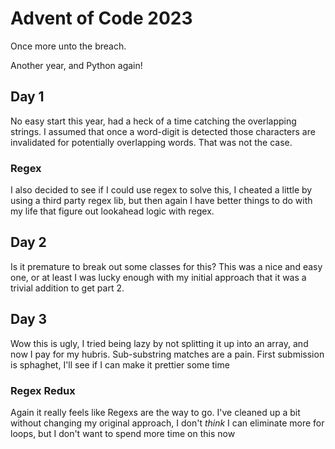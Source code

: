 # Advent of Code 2023
Once more unto the breach.

Another year, and Python again!

## Day 1
No easy start this year, had a heck of a time catching the overlapping strings. I assumed that once a word-digit is detected those characters are invalidated for potentially overlapping words. That was not the case.

### Regex
I also decided to see if I could use regex to solve this, I cheated a little by using a third party regex lib, but then again I have better things to do with my life that figure out lookahead logic with regex.

## Day 2
Is it premature to break out some classes for this? This was a nice and easy one, or at least I was lucky enough with my initial approach that it was a trivial addition to get part 2.

## Day 3
Wow this is ugly, I tried being lazy by not splitting it up into an array, and now I pay for my hubris. Sub-substring matches are a pain. First submission is sphaghet, I'll see if I can make it prettier some time

### Regex Redux
Again it really feels like Regexs are the way to go. I've cleaned up a bit without changing my original approach, I don't *think* I can eliminate more for loops, but I don't want to spend more time on this now